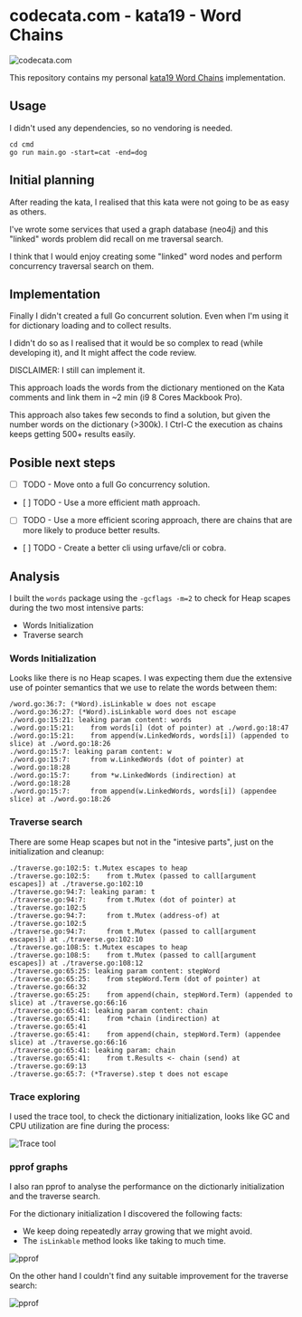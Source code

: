 # codecata.com - kata19 - Word Chains 

![codecata.com](https://imgur.com/download/CJozxMr)

This repository contains my personal [kata19 Word Chains](http://codekata.com/kata/kata19-word-chains/) implementation.

## Usage

I didn't used any dependencies, so no vendoring is needed.

```
cd cmd
go run main.go -start=cat -end=dog
```

## Initial planning 

After reading the kata, I realised that this kata were not going to be as easy as others.

I've wrote some services that used a graph database (neo4j) and this "linked" words problem did recall on me traversal search. 

I think that I would enjoy creating some "linked" word nodes and perform concurrency traversal search on them.

## Implementation

Finally I didn't created a full Go concurrent solution. Even when I'm using it for dictionary loading and to collect results.

I didn't do so as I realised that it would be so complex to read (while developing it), and It might affect the code review.

DISCLAIMER: I still can implement it.

This approach loads the words from the dictionary mentioned on the Kata comments and link them in ~2 min (i9 8 Cores Mackbook Pro).

This approach also takes few seconds to find a solution, but given the number words on the dictionary (>300k). I Ctrl-C the execution as chains keeps getting 500+ results easily.

## Posible next steps

- [ ] TODO - Move onto a full Go concurrency solution.
- [ ] TODO - Use a more efficient math approach.
- [ ] TODO - Use a more efficient scoring approach, there are chains that are more likely to produce better results. 
- [ ] TODO - Create a better cli using urfave/cli or cobra.

## Analysis

I built the `words` package using the `-gcflags -m=2` to check for Heap scapes during the two most intensive parts:

- Words Initialization
- Traverse search

### Words Initialization

Looks like there is no Heap scapes. I was expecting them due the extensive use of pointer semantics that we use to relate the words between them:

```
/word.go:36:7: (*Word).isLinkable w does not escape
./word.go:36:27: (*Word).isLinkable word does not escape
./word.go:15:21: leaking param content: words
./word.go:15:21: 	from words[i] (dot of pointer) at ./word.go:18:47
./word.go:15:21: 	from append(w.LinkedWords, words[i]) (appended to slice) at ./word.go:18:26
./word.go:15:7: leaking param content: w
./word.go:15:7: 	from w.LinkedWords (dot of pointer) at ./word.go:18:28
./word.go:15:7: 	from *w.LinkedWords (indirection) at ./word.go:18:28
./word.go:15:7: 	from append(w.LinkedWords, words[i]) (appendee slice) at ./word.go:18:26
```
### Traverse search

There are some Heap scapes but not in the "intesive parts", just on the initialization and cleanup:

```
./traverse.go:102:5: t.Mutex escapes to heap
./traverse.go:102:5: 	from t.Mutex (passed to call[argument escapes]) at ./traverse.go:102:10
./traverse.go:94:7: leaking param: t
./traverse.go:94:7: 	from t.Mutex (dot of pointer) at ./traverse.go:102:5
./traverse.go:94:7: 	from t.Mutex (address-of) at ./traverse.go:102:5
./traverse.go:94:7: 	from t.Mutex (passed to call[argument escapes]) at ./traverse.go:102:10
./traverse.go:108:5: t.Mutex escapes to heap
./traverse.go:108:5: 	from t.Mutex (passed to call[argument escapes]) at ./traverse.go:108:12
./traverse.go:65:25: leaking param content: stepWord
./traverse.go:65:25: 	from stepWord.Term (dot of pointer) at ./traverse.go:66:32
./traverse.go:65:25: 	from append(chain, stepWord.Term) (appended to slice) at ./traverse.go:66:16
./traverse.go:65:41: leaking param content: chain
./traverse.go:65:41: 	from *chain (indirection) at ./traverse.go:65:41
./traverse.go:65:41: 	from append(chain, stepWord.Term) (appendee slice) at ./traverse.go:66:16
./traverse.go:65:41: leaking param: chain
./traverse.go:65:41: 	from t.Results <- chain (send) at ./traverse.go:69:13
./traverse.go:65:7: (*Traverse).step t does not escape
```
### Trace exploring

I used the trace tool, to check the dictionary initialization, looks like GC and CPU utilization are fine during the process:

![Trace tool](https://i.imgur.com/IOU06rv.png)


### pprof graphs

I also ran pprof to analyse the performance on the dictionarly initialization and the traverse search.

For the dictionary initialization I discovered the following facts:

- We keep doing repeatedly array growing that we might avoid.
- The `isLinkable` method looks like taking to much time.

![pprof](https://i.imgur.com/f3esoq6.png)

On the other hand I couldn't find any suitable improvement for the traverse search:

![pprof](https://i.imgur.com/K0aLIXS.png)

